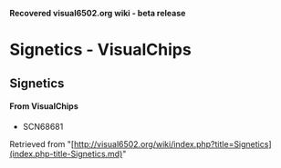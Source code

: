 **Recovered visual6502.org wiki - beta release**

# Signetics - VisualChips

## Signetics

#### From VisualChips

- SCN68681

Retrieved from "[http://visual6502.org/wiki/index.php?title=Signetics](index.php-title-Signetics.md)"

